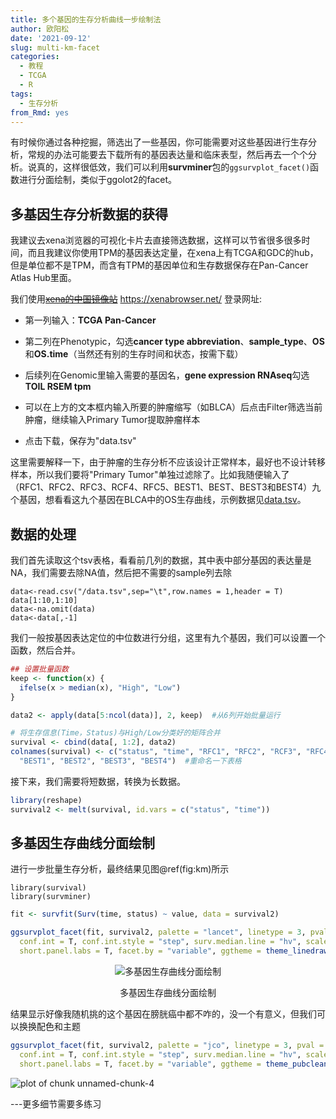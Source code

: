 ```yaml
---
title: 多个基因的生存分析曲线一步绘制法
author: 欧阳松
date: '2021-09-12'
slug: multi-km-facet
categories:
  - 教程
  - TCGA
  - R
tags:
  - 生存分析
from_Rmd: yes
---
```


有时候你通过各种挖掘，筛选出了一些基因，你可能需要对这些基因进行生存分析，常规的办法可能要去下载所有的基因表达量和临床表型，然后再去一个个分析。说真的，这样很低效，我们可以利用**survminer**包的`ggsurvplot_facet()`函数进行分面绘制，类似于ggolot2的facet。

## 多基因生存分析数据的获得

我建议去xena浏览器的可视化卡片去直接筛选数据，这样可以节省很多很多时间，而且我建议你使用TPM的基因表达定量，在xena上有TCGA和GDC的hub，但是单位都不是TPM，而含有TPM的基因单位和生存数据保存在Pan-Cancer Atlas Hub里面。

我们使用[~~xena的中国镜像站~~](https://xena.hiplot.com.cn/) <https://xenabrowser.net/> 登录网址:

-   第一列输入：**TCGA Pan-Cancer**

-   第二列在Phenotypic，勾选**cancer type abbreviation**、**sample_type**、**OS**和**OS.time**（当然还有别的生存时间和状态，按需下载）

-   后续列在Genomic里输入需要的基因名，**gene expression RNAseq**勾选**TOIL RSEM tpm**

-   可以在上方的文本框内输入所要的肿瘤缩写（如BLCA）后点击Filter筛选当前肿瘤，继续输入Primary Tumor提取肿瘤样本

-   点击下载，保存为"data.tsv"

这里需要解释一下，由于肿瘤的生存分析不应该设计正常样本，最好也不设计转移样本，所以我们要将"Primary Tumor"单独过滤除了。比如我随便输入了（RFC1、RFC2、RFC3、RCF4、RFC5、BEST1、BEST、BEST3和BEST4）九个基因，想看看这九个基因在BLCA中的OS生存曲线，示例数据见[data.tsv](/course/multi-km-facet/data.tsv)。

## 数据的处理

我们首先读取这个tsv表格，看看前几列的数据，其中表中部分基因的表达量是NA，我们需要去除NA值，然后把不需要的sample列去除

```         
data<-read.csv("/data.tsv",sep="\t",row.names = 1,header = T)
data[1:10,1:10]
data<-na.omit(data)
data<-data[,-1]
```



我们一般按基因表达定位的中位数进行分组，这里有九个基因，我们可以设置一个函数，然后合并。


```r
## 设置批量函数
keep <- function(x) {
  ifelse(x > median(x), "High", "Low")
}

data2 <- apply(data[5:ncol(data)], 2, keep)  #从6列开始批量运行

# 将生存信息(Time，Status)与High/Low分类好的矩阵合并
survival <- cbind(data[, 1:2], data2)
colnames(survival) <- c("status", "time", "RFC1", "RFC2", "RCF3", "RFC4", "RFC5",
  "BEST1", "BEST2", "BEST3", "BEST4")  #重命名一下表格
```

接下来，我们需要将短数据，转换为长数据。


```r
library(reshape)
survival2 <- melt(survival, id.vars = c("status", "time"))
```

## 多基因生存曲线分面绘制

进行一步批量生存分析，最终结果见图\@ref(fig:km)所示

```         
library(survival)
library(survminer)
```




```r
fit <- survfit(Surv(time, status) ~ value, data = survival2)

ggsurvplot_facet(fit, survival2, palette = "lancet", linetype = 3, pval = T, pval.method = T,
  conf.int = T, conf.int.style = "step", surv.median.line = "hv", scales = "free",
  short.panel.labs = T, facet.by = "variable", ggtheme = theme_linedraw(), legend.title = "Group")
```

<div class="figure" style="text-align: center">
<img src="/figures/course/2021-09-12-multi-km-facet/index/km-1.png" alt="多基因生存曲线分面绘制"  />
<p class="caption">多基因生存曲线分面绘制</p>
</div>

结果显示好像我随机挑的这个基因在膀胱癌中都不咋的，没一个有意义，但我们可以换换配色和主题


```r
ggsurvplot_facet(fit, survival2, palette = "jco", linetype = 3, pval = T, pval.method = T,
  conf.int = T, conf.int.style = "step", surv.median.line = "hv", scales = "free",
  short.panel.labs = T, facet.by = "variable", ggtheme = theme_pubclean(), legend.title = "Group")
```

![plot of chunk unnamed-chunk-4](/figures/course/2021-09-12-multi-km-facet/index/unnamed-chunk-4-1.png)

---更多细节需要多练习
